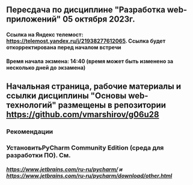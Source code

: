 ## Пересдача по дисциплине "Разработка web-приложений" 05 октября 2023г.
#### Ссылка на Яндекс телемост:  https://telemost.yandex.ru/j/21938277612065. Ссылка будет откорректирована перед началом встречи
#### Время начала экзмена:  14:40 (время может быть изменено за несколько дней до экзамена)

##
## Начальная страница, рабочие материалы  и ссылки дисциплины "Основы web-технологий" размещены в репозитории https://github.com/vmarshirov/g06u28

### Рекомендации
<!--
### Обновить Python в соответствии с рекомендациями в https://github.com/vmarshirov/WebApplicationsDevelopment/tree/main/files
-->
### УстановитьPyCharm Community Edition  (среда для разработки ПО). См. 
##### https://www.jetbrains.com/ru-ru/pycharm/  и  https://www.jetbrains.com/ru-ru/pycharm/download/other.html
 

